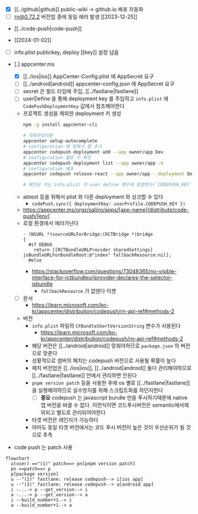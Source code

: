 - [X] [[../github|github]] public-wiki -> github.io 배포 자동화
- [ ] rn@0.72.2  버전업 중에 동일 에러 발생 [[2023-12-25]]

-  [[../code-push|code-push]]
  + [[2024-01-02]]
  - [ ] info.plist publickey, deploy [[key]] 설정 남음
  - [.] appcenter.ms
    - [X] [[../ios|ios]] AppCenter-Config.plist 에 AppSecret 요구
    - [ ] [[../android|android]] appcenter-config.json 에 AppSecret 요구
    - [ ] secret 은 빌드 타임에 주입, [[../fastlane|fastlane]]
    - [ ] userDefine 을 통해 deployment key 를 주입하고 `info.plist` 에 `CodePushDeploymentKey` 값에서 참조해야한다
    - 프로젝트 생성을 제외한 deployment 키 생성
      ```sh 
      npm -g install appcenter-cli
      
      # 자동완성지원
      appcenter setup-autocomplete
      # configuration 에 맞춰서 앱 추가
      appcenter codepush deployment add --app owner/app Dev
      # configuration 별로 키 확인
      appcenter codepush deployment list --app owner/app -k
      # configuration 배포
      appcenter codepush release-react --app owner/app --deployment Dev

      # 확인된 키는 info.plist 의 user define 변수에 환경변수(`CODEPUSH_KEY`) 주입된다
      ```
    - abtest 등을 위해서 plist 와 다른 deployment 와 싱크할 수 있다
      - `codePush.sync({ deploymentKey: userProfile.CODEPUSH_KEY })`
    + https://appcenter.ms/orgs/saljiro/apps/[app-name]/distribute/code-push/[env]
    - 로컬 환경에서 에러가난다
      ```objc
      - (NSURL *)sourceURLForBridge:(RCTBridge *)bridge
      {
        #if DEBUG
          return [[RCTBundleURLProvider sharedSettings] jsBundleURLForBundleRoot:@"index" fallbackResource:nil];
        #else
      ```
      + https://stackoverflow.com/questions/73048365/no-visible-interface-for-rctbundleurlprovider-declares-the-selector-jsbundle
        - `fallbackResource` 가 없덴다 이젠
    - [ ] 문서
      + https://learn.microsoft.com/ko-kr/appcenter/distribution/codepush/rn-api-ref#methods-2
    - 버전 
      - `info.plist` 파일의 `CFBundleShortVersionString` 변수가 사용된다
        + https://learn.microsoft.com/ko-kr/appcenter/distribution/codepush/rn-api-ref#methods-2
      - 해당 버전은 [[../android|android]] 맞춰야하므로 `package.json` 의 버전으로 맞춘다
      - 상황적으로 셈버의 패치는 codepush 버전으로 사용될 확률이 높다
      - 패치 버전업은 [[../ios|ios]], [[../android|android]] 둘다 관리해야하므로 [[../fastlane|fastlane]] 안에서 관리하면 안된다
      - `pnpm version patch` 등을 사용한 후에 os 별로 [[../fastlane|fastlane]]  을 실행해야하므로 실수방지를 위해 스크립트화를 하던지한다
        - [ ] **중요** codepush 는 javascript bundle 만을 푸시하기때문에 native 앱 버전을 바꿀 수 없다.  이런식이면 코드푸시버전은 semantic에서제외되고 별도로 관리되어야한다
      - 타겟 버전은 레인지가 가능하다
      - 아마도 동일 타겟 버전에서는 코드 푸시 버전이 높은 것이 우선순위가 될 것으로 추측

  - code push 는 patch 사용
  ```mermaid
  flowchart
    u(user) =="(1)" patch==> pn[pnpm version patch]
    pn ==patch==> p
    p[package version]
    u --"(2)" fastlane: release codepush--> i[ios app]
    u --"(3)" fastlane: release codepush--> a[android app]
    i -...-> p --get_version--> i
    a -...-> p --get_version--> a
    i --build_number+1.-> i
    a --build_number+1.-> a
  ```
